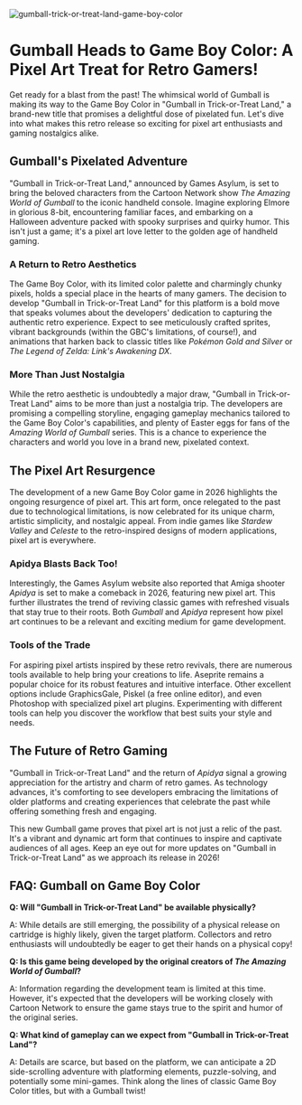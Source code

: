 ![gumball-trick-or-treat-land-game-boy-color](https://images.pexels.com/photos/18920008/pexels-photo-18920008.jpeg?auto=compress&cs=tinysrgb&fit=crop&h=627&w=1200)

# Gumball Heads to Game Boy Color: A Pixel Art Treat for Retro Gamers!

Get ready for a blast from the past! The whimsical world of Gumball is making its way to the Game Boy Color in "Gumball in Trick-or-Treat Land," a brand-new title that promises a delightful dose of pixelated fun. Let's dive into what makes this retro release so exciting for pixel art enthusiasts and gaming nostalgics alike.

## Gumball's Pixelated Adventure

"Gumball in Trick-or-Treat Land," announced by Games Asylum, is set to bring the beloved characters from the Cartoon Network show *The Amazing World of Gumball* to the iconic handheld console. Imagine exploring Elmore in glorious 8-bit, encountering familiar faces, and embarking on a Halloween adventure packed with spooky surprises and quirky humor. This isn't just a game; it's a pixel art love letter to the golden age of handheld gaming.

### A Return to Retro Aesthetics

The Game Boy Color, with its limited color palette and charmingly chunky pixels, holds a special place in the hearts of many gamers. The decision to develop "Gumball in Trick-or-Treat Land" for this platform is a bold move that speaks volumes about the developers' dedication to capturing the authentic retro experience. Expect to see meticulously crafted sprites, vibrant backgrounds (within the GBC's limitations, of course!), and animations that harken back to classic titles like *Pokémon Gold and Silver* or *The Legend of Zelda: Link's Awakening DX*.

### More Than Just Nostalgia

While the retro aesthetic is undoubtedly a major draw, "Gumball in Trick-or-Treat Land" aims to be more than just a nostalgia trip. The developers are promising a compelling storyline, engaging gameplay mechanics tailored to the Game Boy Color's capabilities, and plenty of Easter eggs for fans of the *Amazing World of Gumball* series. This is a chance to experience the characters and world you love in a brand new, pixelated context.

## The Pixel Art Resurgence

The development of a new Game Boy Color game in 2026 highlights the ongoing resurgence of pixel art. This art form, once relegated to the past due to technological limitations, is now celebrated for its unique charm, artistic simplicity, and nostalgic appeal. From indie games like *Stardew Valley* and *Celeste* to the retro-inspired designs of modern applications, pixel art is everywhere.

### Apidya Blasts Back Too!

Interestingly, the Games Asylum website also reported that Amiga shooter *Apidya* is set to make a comeback in 2026, featuring new pixel art. This further illustrates the trend of reviving classic games with refreshed visuals that stay true to their roots. Both *Gumball* and *Apidya* represent how pixel art continues to be a relevant and exciting medium for game development.

### Tools of the Trade

For aspiring pixel artists inspired by these retro revivals, there are numerous tools available to help bring your creations to life. Aseprite remains a popular choice for its robust features and intuitive interface. Other excellent options include GraphicsGale, Piskel (a free online editor), and even Photoshop with specialized pixel art plugins. Experimenting with different tools can help you discover the workflow that best suits your style and needs.

## The Future of Retro Gaming

"Gumball in Trick-or-Treat Land" and the return of *Apidya* signal a growing appreciation for the artistry and charm of retro games. As technology advances, it's comforting to see developers embracing the limitations of older platforms and creating experiences that celebrate the past while offering something fresh and engaging.

This new Gumball game proves that pixel art is not just a relic of the past. It's a vibrant and dynamic art form that continues to inspire and captivate audiences of all ages. Keep an eye out for more updates on "Gumball in Trick-or-Treat Land" as we approach its release in 2026!

## FAQ: Gumball on Game Boy Color

**Q: Will "Gumball in Trick-or-Treat Land" be available physically?**

A: While details are still emerging, the possibility of a physical release on cartridge is highly likely, given the target platform. Collectors and retro enthusiasts will undoubtedly be eager to get their hands on a physical copy!

**Q: Is this game being developed by the original creators of *The Amazing World of Gumball*?**

A: Information regarding the development team is limited at this time. However, it's expected that the developers will be working closely with Cartoon Network to ensure the game stays true to the spirit and humor of the original series.

**Q: What kind of gameplay can we expect from "Gumball in Trick-or-Treat Land"?**

A: Details are scarce, but based on the platform, we can anticipate a 2D side-scrolling adventure with platforming elements, puzzle-solving, and potentially some mini-games. Think along the lines of classic Game Boy Color titles, but with a Gumball twist!
